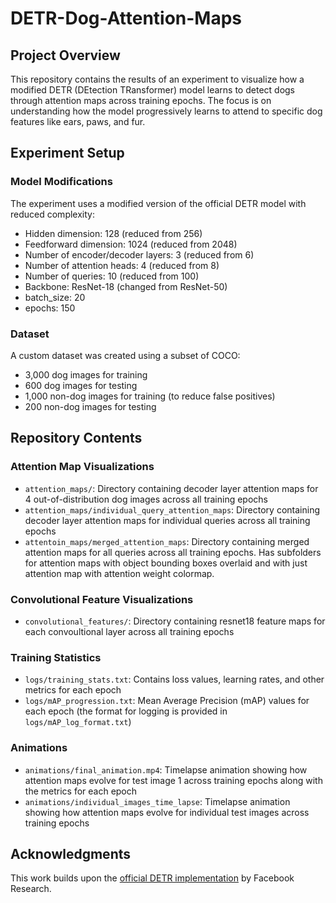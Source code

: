 # DETR-Dog-Attention-Maps

## Project Overview
This repository contains the results of an experiment to visualize how a modified DETR (DEtection TRansformer) model learns to detect dogs through attention maps across training epochs. The focus is on understanding how the model progressively learns to attend to specific dog features like ears, paws, and fur.

## Experiment Setup

### Model Modifications
The experiment uses a modified version of the official DETR model with reduced complexity:
- Hidden dimension: 128 (reduced from 256)
- Feedforward dimension: 1024 (reduced from 2048)
- Number of encoder/decoder layers: 3 (reduced from 6)
- Number of attention heads: 4 (reduced from 8)
- Number of queries: 10 (reduced from 100)
- Backbone: ResNet-18 (changed from ResNet-50)
- batch_size: 20
- epochs: 150

### Dataset
A custom dataset was created using a subset of COCO:
- 3,000 dog images for training
- 600 dog images for testing
- 1,000 non-dog images for training (to reduce false positives)
- 200 non-dog images for testing

## Repository Contents

### Attention Map Visualizations
- `attention_maps/`: Directory containing decoder layer attention maps for 4 out-of-distribution dog images across all training epochs
- `attention_maps/individual_query_attention_maps`: Directory containing decoder layer attention maps for individual queries across all training epochs
- `attentoin_maps/merged_attention_maps`: Directory containing merged attention maps for all queries across all training epochs. Has subfolders for attention maps with object bounding boxes overlaid and with just attention map with attention weight colormap.

### Convolutional Feature Visualizations
- `convolutional_features/`: Directory containing resnet18 feature maps for each convoultional layer across all training epochs


### Training Statistics
- `logs/training_stats.txt`: Contains loss values, learning rates, and other metrics for each epoch
- `logs/mAP_progression.txt`: Mean Average Precision (mAP) values for each epoch (the format for logging is provided in `logs/mAP_log_format.txt`)

### Animations
- `animations/final_animation.mp4`: Timelapse animation showing how attention maps evolve for test image 1 across training epochs along with the metrics for each epoch
- `animations/individual_images_time_lapse`: Timelapse animation showing how attention maps evolve for individual test images across training epochs

<!-- ## Key Findings
*[Note: Add your key findings here after completing your analysis]*

## Future Work
*[Note: Add potential future directions for this research]* -->

## Acknowledgments
This work builds upon the [official DETR implementation](https://github.com/facebookresearch/detr) by Facebook Research.
